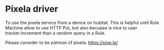 # Pixela driver

To use the pixela service from a device on hubitat.
This is helpful until Rule Machine allow to use HTTP Put, but also becuase is nice to user tracker.increment than a random query in a Rule.

Please consider to be patreon of pixela: https://pixe.la/






